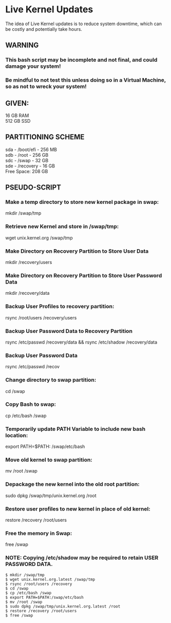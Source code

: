 # Live Kernel Updates
The idea of Live Kernel updates is to reduce system downtime, which can be costly and potentially take hours.  

## WARNING  
### This bash script may be incomplete and not final, and could damage your system!  
### Be mindful to not test this unless doing so in a Virtual Machine, so as not to wreck your system!

## GIVEN: 
16 GB RAM  
512 GB SSD

## PARTITIONING SCHEME
sda - /boot/efi - 256 MB  
sdb - /root - 256 GB  
sdc - /swap - 32 GB  
sde - /recovery - 16 GB  
Free Space: 208 GB  

## PSEUDO-SCRIPT
### Make a temp directory to store new kernel package in swap:  
mkdir /swap/tmp  

### Retrieve new Kernel and store in /swap/tmp:  
wget unix.kernel.org /swap/tmp  

### Make Directory on Recovery Partition to Store User Data
mkdir /recovery/users

### Make Directory on Recovery Partition to Store User Password Data
mkdir /recovery/data

### Backup User Profiles to recovery partition:  
rsync /root/users /recovery/users

### Backup User Password Data to Recovery Partition
rsync /etc/passwd /recovery/data && rsync /etc/shadow /recovery/data

### Backup User Password Data
rsync /etc/passwd /recov

### Change directory to swap partition:  
cd /swap  

### Copy Bash to swap:  
cp /etc/bash /swap  

### Temporarily update PATH Variable to include new bash location:   
export PATH=$PATH: /swap/etc/bash

### Move old kernel to swap partition:  
mv /root /swap  

### Depackage the new kernel into the old root partition:  
sudo dpkg /swap/tmp/unix.kernel.org /root  

### Restore user profiles to new kernel in place of old kernel:  
restore /recovery /root/users  

### Free the memory in Swap:  
free /swap  

### NOTE: Copying /etc/shadow may be required to retain USER PASSWORD DATA.  

```
$ mkdir /swap/tmp  
$ wget unix.kernel.org.latest /swap/tmp  
$ rsync /root/users /recovery  
$ cd /swap
$ cp /etc/bash /swap
$ export PATH=$PATH:/swap/etc/bash
$ mv /root /swap  
$ sudo dpkg /swap/tmp/unix.kernel.org.latest /root  
$ restore /recovery /root/users  
$ free /swap  
```
